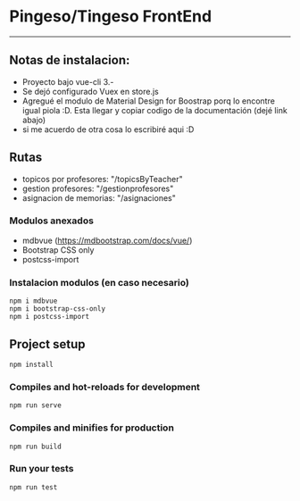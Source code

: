 # Pingeso/Tingeso FrontEnd
------
## Notas de instalacion:
* Proyecto bajo vue-cli 3.-
* Se dejó configurado Vuex en store.js
* Agregué el modulo de Material Design for Boostrap porq lo encontre igual piola :D. Esta llegar y copiar codigo de la documentación (dejé link abajo)
* si me acuerdo de otra cosa lo escribiré aqui :D

## Rutas
* topicos por profesores: "/topicsByTeacher"
* gestion profesores: "/gestionprofesores"
* asignacion de memorias: "/asignaciones"

### Modulos anexados
* mdbvue (https://mdbootstrap.com/docs/vue/) 
* Bootstrap CSS only
* postcss-import

### Instalacion modulos (en caso necesario)
```
npm i mdbvue
npm i bootstrap-css-only
npm i postcss-import
```

## Project setup
```
npm install
```

### Compiles and hot-reloads for development
```
npm run serve
```

### Compiles and minifies for production
```
npm run build
```

### Run your tests
```
npm run test
```


